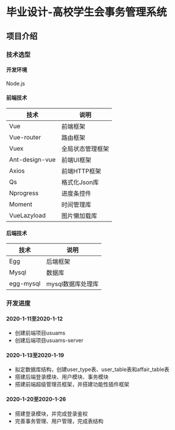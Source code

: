 # 毕业设计-高校学生会事务管理系统

## 项目介绍

### 技术选型

#### 开发环境

Node.js

#### 前端技术

| 技术 | 说明 |
|---|---|
| Vue | 前端框架 |
| Vue-router | 路由框架 |
| Vuex | 全局状态管理框架 |
| Ant-design-vue | 前端UI框架 |
| Axios | 前端HTTP框架 |
| Qs | 格式化Json库 |
| Nprogress | 进度条控件 |
| Moment | 时间管理库 |
| VueLazyload | 图片懒加载库 |

#### 后端技术

| 技术 | 说明 |
|---|---|
| Egg | 后端框架 |
| Mysql | 数据库 |
| egg-mysql | mysql数据库处理库 |

### 开发进度

#### 2020-1-11至2020-1-12

- 创建前端项目usuams
- 创建后端项目usuams-server

#### 2020-1-13至2020-1-19

- 拟定数据库结构，创建user_type表、user_table表和affair_table表
- 搭建后端登录模块、用户模块、事务模块
- 搭建前端超级管理员框架，并搭建功能性插件框架

#### 2020-1-20至2020-1-26

- 搭建登录模块，并完成登录鉴权
- 完善事务管理、用户管理，完成表结构
